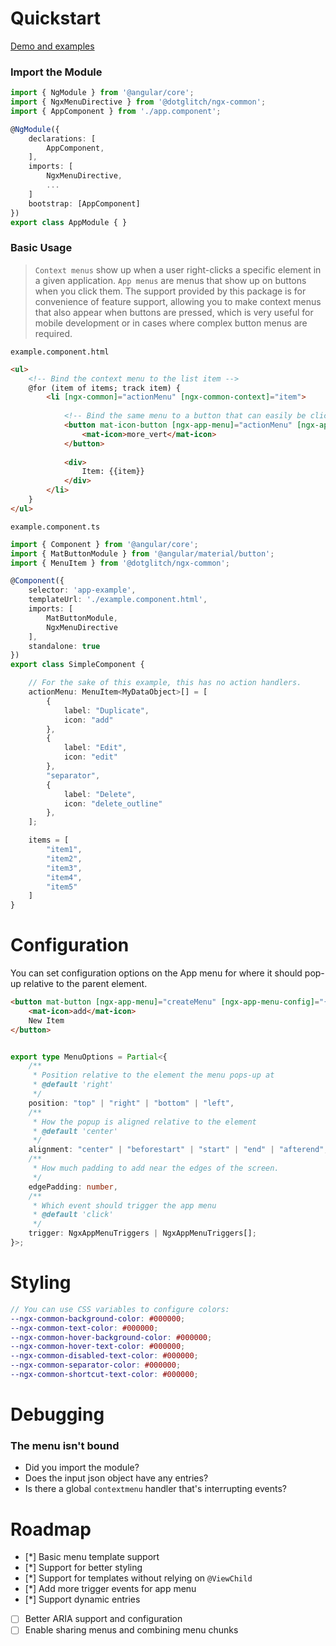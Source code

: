 Quickstart 
=====

[Demo and examples](https://dotglitch.dev/#/ContextMenuLibrary)


### Import the Module

```typescript
import { NgModule } from '@angular/core';
import { NgxMenuDirective } from '@dotglitch/ngx-common';
import { AppComponent } from './app.component';

@NgModule({
    declarations: [
        AppComponent,
    ],
    imports: [
        NgxMenuDirective,
        ...
    ]
    bootstrap: [AppComponent]
})
export class AppModule { }
```

### Basic Usage
> `Context menus` show up when a user right-clicks a specific element in a given application.
> `App menus` are menus that show up on buttons when you click them. The support provided by this package is for convenience of feature support, allowing you to make context menus that also appear when buttons are pressed, which is very useful for mobile development or in cases where complex button menus are required.

`example.component.html`
```html
<ul>
    <!-- Bind the context menu to the list item -->
    @for (item of items; track item) {
        <li [ngx-common]="actionMenu" [ngx-common-context]="item">
            
            <!-- Bind the same menu to a button that can easily be clicked on mobile -->
            <button mat-icon-button [ngx-app-menu]="actionMenu" [ngx-app-menu-context]="item">
                <mat-icon>more_vert</mat-icon>
            </button>
    
            <div>
                Item: {{item}}
            </div>
        </li>
    }
</ul>
```

`example.component.ts`
```ts
import { Component } from '@angular/core';
import { MatButtonModule } from '@angular/material/button';
import { MenuItem } from '@dotglitch/ngx-common';

@Component({
    selector: 'app-example',
    templateUrl: './example.component.html',
    imports: [
        MatButtonModule,
        NgxMenuDirective
    ],
    standalone: true
})
export class SimpleComponent {

    // For the sake of this example, this has no action handlers.
    actionMenu: MenuItem<MyDataObject>[] = [
        {
            label: "Duplicate",
            icon: "add"
        },
        {
            label: "Edit",
            icon: "edit"
        },
        "separator",
        {
            label: "Delete",
            icon: "delete_outline"
        },
    ];

    items = [
        "item1",
        "item2",
        "item3",
        "item4",
        "item5"
    ]
}

```


Configuration
=====

You can set configuration options on the App menu for where it should pop-up relative to the parent element.

```html
<button mat-button [ngx-app-menu]="createMenu" [ngx-app-menu-config]="{ position: 'bottom', alignment: 'center' }">
    <mat-icon>add</mat-icon>
    New Item
</button>
```
```ts

export type MenuOptions = Partial<{
    /**
     * Position relative to the element the menu pops-up at
     * @default 'right'
     */
    position: "top" | "right" | "bottom" | "left",
    /**
     * How the popup is aligned relative to the element
     * @default 'center'
     */
    alignment: "center" | "beforestart" | "start" | "end" | "afterend",
    /**
     * How much padding to add near the edges of the screen.
     */
    edgePadding: number,
    /**
     * Which event should trigger the app menu
     * @default 'click'
     */
    trigger: NgxAppMenuTriggers | NgxAppMenuTriggers[];
}>;
```


Styling
=====

```scss
// You can use CSS variables to configure colors:
--ngx-common-background-color: #000000;
--ngx-common-text-color: #000000;
--ngx-common-hover-background-color: #000000;
--ngx-common-hover-text-color: #000000;
--ngx-common-disabled-text-color: #000000;
--ngx-common-separator-color: #000000;
--ngx-common-shortcut-text-color: #000000;
```


Debugging
=====

### The menu isn't bound
- Did you import the module?
- Does the input json object have any entries?
- Is there a global `contextmenu` handler that's interrupting events?

Roadmap
=====
  - [*] Basic menu template support
  - [*] Support for better styling
  - [*] Support for templates without relying on `@ViewChild`
  - [*] Add more trigger events for app menu
  - [*] Support dynamic entries
  - [ ] Better ARIA support and configuration
  - [ ] Enable sharing menus and combining menu chunks
